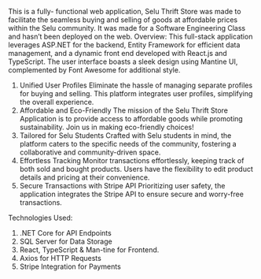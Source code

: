 This is a fully- functional web application, Selu Thrift Store was made to facilitate the seamless buying and selling of goods at affordable prices within the Selu community. It was made for a Software Engineering Class and hasn’t been deployed on the web.
Overview:
 This full-stack application leverages ASP.NET for the backend, Entity Framework for efficient data management, and a dynamic front end developed with React.js and TypeScript. The user interface boasts a sleek design using Mantine UI, complemented by Font Awesome for additional style. 

1.	Unified User Profiles Eliminate the hassle of managing separate profiles for buying and selling. This platform integrates user profiles, simplifying the overall experience.
2.	Affordable and Eco-Friendly The mission of the Selu Thrift Store Application is to provide access to affordable goods while promoting sustainability. Join us in making eco-friendly choices!
3.	Tailored for Selu Students Crafted with Selu students in mind, the platform caters to the specific needs of the community, fostering a collaborative and community-driven space.
4.	Effortless Tracking Monitor transactions effortlessly, keeping track of both sold and bought products. Users have the flexibility to edit product details and pricing at their convenience.
5.	Secure Transactions with Stripe API Prioritizing user safety, the application integrates the Stripe API to ensure secure and worry-free transactions.

Technologies Used:
1.	.NET Core for API Endpoints
2.	SQL Server for Data Storage
3.	React, TypeScript & Man-tine for Frontend.
4.	Axios for HTTP Requests
5. Stripe Integration for Payments
